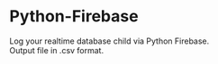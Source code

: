 # Python-Firebase

Log your realtime database child via Python Firebase.  
Output file in .csv format.  
